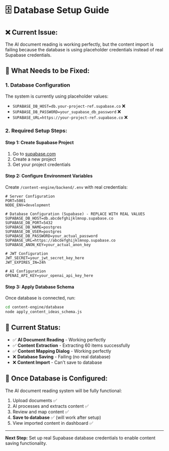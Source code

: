 # 🗄️ Database Setup Guide

## ❌ **Current Issue:**
The AI document reading is working perfectly, but the content import is failing because the database is using placeholder credentials instead of real Supabase credentials.

## 🔧 **What Needs to be Fixed:**

### **1. Database Configuration**
The system is currently using placeholder values:
- `SUPABASE_DB_HOST=db.your-project-ref.supabase.co` ❌
- `SUPABASE_DB_PASSWORD=your_supabase_db_password` ❌
- `SUPABASE_URL=https://your-project-ref.supabase.co` ❌

### **2. Required Setup Steps:**

#### **Step 1: Create Supabase Project**
1. Go to [supabase.com](https://supabase.com)
2. Create a new project
3. Get your project credentials

#### **Step 2: Configure Environment Variables**
Create `/content-engine/backend/.env` with real credentials:

```env
# Server Configuration
PORT=5001
NODE_ENV=development

# Database Configuration (Supabase) - REPLACE WITH REAL VALUES
SUPABASE_DB_HOST=db.abcdefghijklmnop.supabase.co
SUPABASE_DB_PORT=5432
SUPABASE_DB_NAME=postgres
SUPABASE_DB_USER=postgres
SUPABASE_DB_PASSWORD=your_actual_password
SUPABASE_URL=https://abcdefghijklmnop.supabase.co
SUPABASE_ANON_KEY=your_actual_anon_key

# JWT Configuration
JWT_SECRET=your_jwt_secret_key_here
JWT_EXPIRES_IN=24h

# AI Configuration
OPENAI_API_KEY=your_openai_api_key_here
```

#### **Step 3: Apply Database Schema**
Once database is connected, run:
```bash
cd content-engine/database
node apply_content_ideas_schema.js
```

## 🎯 **Current Status:**
- ✅ **AI Document Reading** - Working perfectly
- ✅ **Content Extraction** - Extracting 60 items successfully  
- ✅ **Content Mapping Dialog** - Working perfectly
- ❌ **Database Saving** - Failing (no real database)
- ❌ **Content Import** - Can't save to database

## 🚀 **Once Database is Configured:**
The AI document reading system will be fully functional:
1. Upload documents ✅
2. AI processes and extracts content ✅
3. Review and map content ✅
4. **Save to database** ✅ (will work after setup)
5. View imported content in dashboard ✅

---

**Next Step:** Set up real Supabase database credentials to enable content saving functionality.
